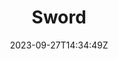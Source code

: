 ---
title: "Sword "
description: 
date: 2023-09-27T14:34:49Z
image: 
math: 
license: 
comments: true
draft: true
---